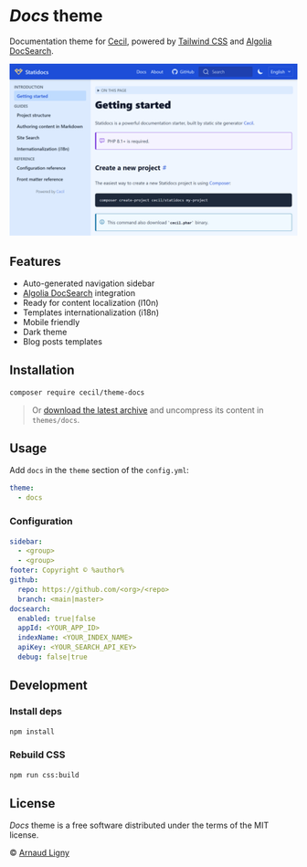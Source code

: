 # _Docs_ theme

Documentation theme for [Cecil](https://cecil.app), powered by [Tailwind CSS](https://tailwindcss.com) and [Algolia DocSearch](https://docsearch.algolia.com).

![Screenshot](./docs/screenshot.png)

## Features

- Auto-generated navigation sidebar
- [Algolia DocSearch](https://docsearch.algolia.com) integration
- Ready for content localization (l10n)
- Templates internationalization (i18n)
- Mobile friendly
- Dark theme
- Blog posts templates

## Installation

```bash
composer require cecil/theme-docs
```

> Or [download the latest archive](https://github.com/Cecilapp/theme-docs/releases/latest/) and uncompress its content in `themes/docs`.

## Usage

Add `docs` in the `theme` section of the `config.yml`:

```yaml
theme:
  - docs
```

### Configuration

```yaml
sidebar:
  - <group>
  - <group>
footer: Copyright © %author%
github:
  repo: https://github.com/<org>/<repo>
  branch: <main|master>
docsearch:
  enabled: true|false
  appId: <YOUR_APP_ID>
  indexName: <YOUR_INDEX_NAME>
  apiKey: <YOUR_SEARCH_API_KEY>
  debug: false|true
```

## Development

### Install deps

```bash
npm install
```

### Rebuild CSS

```bash
npm run css:build
```

## License

_Docs_ theme is a free software distributed under the terms of the MIT license.

© [Arnaud Ligny](https://arnaudligny.fr)
